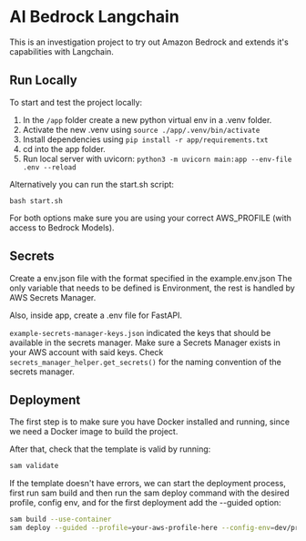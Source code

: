 # AI Bedrock Langchain

This is an investigation project to try out Amazon Bedrock and extends it's capabilities with Langchain.

## Run Locally

To start and test the project locally:

1. In the `/app` folder create a new python virtual env in a .venv folder.
2. Activate the new .venv using `source ./app/.venv/bin/activate`
3. Install dependencies using `pip install -r app/requirements.txt`
4. cd into the app folder.
5. Run local server with uvicorn: `python3 -m uvicorn main:app --env-file .env --reload`

Alternatively you can run the start.sh script:

`bash start.sh`

For both options make sure you are using your correct AWS_PROFILE (with access to Bedrock Models).

## Secrets

Create a env.json file with the format specified in the example.env.json
The only variable that needs to be defined is Environment, the rest is handled by AWS Secrets Manager.

Also, inside app, create a .env file for FastAPI.

`example-secrets-manager-keys.json` indicated the keys that should be available in the secrets manager.
Make sure a Secrets Manager exists in your AWS account with said keys.
Check `secrets_manager_helper.get_secrets()` for the naming convention of the secrets manager.

## Deployment

The first step is to make sure you have Docker installed and running, since we need a
Docker image to build the project.

After that, check that the template is valid by running:

```bash
sam validate
```

If the template doesn't have errors, we can start the deployment process,
first run sam build and then run the sam deploy command with the desired profile,
config env, and for the first deployment add the --guided option:

```bash
sam build --use-container
sam deploy --guided --profile=your-aws-profile-here --config-env=dev/prod
```
